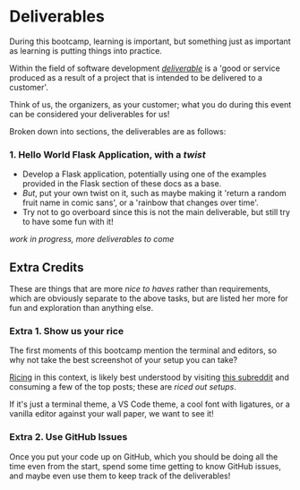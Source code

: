 # Deliverables

During this bootcamp, learning is important, but something just as important as learning is putting things into practice.

Within the field of software development _[deliverable](https://en.wikipedia.org/wiki/Deliverable)_ is a 'good or service produced as a result of a project that is intended to be delivered to a customer'.

Think of us, the organizers, as your customer; what you do during this event can be considered your deliverables for us!

Broken down into sections, the deliverables are as follows:

### 1. Hello World Flask Application, with a _twist_

-   Develop a Flask application, potentially using one of the examples provided in the Flask section of these docs as a base.
-   _But_, put your own twist on it, such as maybe making it 'return a random fruit name in comic sans', or a 'rainbow that changes over time'.
-   Try not to go overboard since this is not the main deliverable, but still try to have some fun with it!

<div class="wip">
	<i>work in progress, more deliverables to come</i>
</div>

## Extra Credits

These are things that are more _nice to haves_ rather than requirements, which are obviously separate to the above tasks, but are listed her more for fun and exploration than anything else.

### Extra 1. Show us your rice

The first moments of this bootcamp mention the terminal and editors, so why not take the best screenshot of your setup you can take?

[Ricing](https://www.urbandictionary.com/define.php?term=ricing) in this context, is likely best understood by visiting [this subreddit](https://www.reddit.com/r/unixporn/) and consuming a few of the top posts; these are _riced out setups_.

If it's just a terminal theme, a VS Code theme, a cool font with ligatures, or a vanilla editor against your wall paper, we want to see it!

### Extra 2. Use GitHub Issues

Once you put your code up on GitHub, which you should be doing all the time even from the start, spend some time getting to know GitHub issues, and maybe even use them to keep track of the deliverables!
